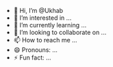 - 👋 Hi, I’m @Ukhab
- 👀 I’m interested in ...
- 🌱 I’m currently learning ...
- 💞️ I’m looking to collaborate on ...
- 📫 How to reach me ...
- 😄 Pronouns: ...
- ⚡ Fun fact: ...

<!---
Ukhab/Ukhab is a ✨ special ✨ repository because its `README.md` (this file) appears on your GitHub profile.
You can click the Preview link to take a look at your changes.
--->
